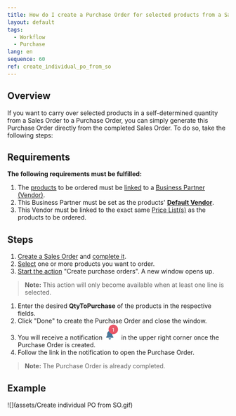 ```yaml
---
title: How do I create a Purchase Order for selected products from a Sales Order?
layout: default
tags:
  - Workflow
  - Purchase
lang: en
sequence: 60
ref: create_individual_po_from_so
---
```


## Overview
If you want to carry over selected products in a self-determined quantity from a Sales Order to a Purchase Order, you can simply generate this Purchase Order directly from the completed Sales Order. To do so, take the following steps:

## Requirements
**The following requirements must be fulfilled:**

1. The [products](NewProduct) to be ordered must be [linked](Link_product_to_business_partner) to a [Business Partner (Vendor)](New_business_partner_vendor).
1. This Business Partner must be set as the products' [**Default Vendor**](Set_default_vendor).
1. This Vendor must be linked to the exact same [Price List(s)](ProductPrice) as the products to be ordered.

## Steps
1. [Create a Sales Order](SalesOrder_recording) and [complete it](DocumentProcessingComplete).
1. [Select](RecordSelection) one or more products you want to order.
1. [Start the action](StartAction) "Create purchase orders". A new window opens up.
 >**Note:** This action will only become available when at least one line is selected.

1. Enter the desired **QtyToPurchase** of the products in the respective fields.
1. Click "Done" to create the Purchase Order and close the window.
1. You will receive a notification ![](assets/NotificationBell_WebUI.png) in the upper right corner once the Purchase Order is created.
1. Follow the link in the notification to open the Purchase Order.
 >**Note:** The Purchase Order is already completed.

## Example
![](assets/Create individual PO from SO.gif)
